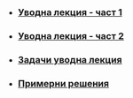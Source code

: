 - ### [Уводна лекция - част 1](https://github.com/Justsvetoslavov/Introduction_to_programming_FMI-2021-2022/blob/main/Sem.%2001/Introductory_lecture_part_1.pdf)
- ### [Уводна лекция - част 2](https://github.com/Justsvetoslavov/Introduction_to_programming_FMI-2021-2022/blob/main/Sem.%2001/Introductory_lecture_part_2.pdf)
- ### [Задачи уводна лекция](https://github.com/Justsvetoslavov/Introduction_to_programming_FMI-2021-2022/blob/main/Sem.%2001/Intro%20Tasks.txt)
- ### [Примерни решения](https://github.com/Justsvetoslavov/Introduction_to_programming_FMI-2021-2022/tree/main/Sem.%2001/Solutions)
